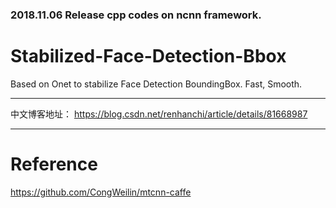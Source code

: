 ### 2018.11.06 Release cpp codes on ncnn framework.

# Stabilized-Face-Detection-Bbox

Based on Onet to stabilize Face Detection BoundingBox. Fast, Smooth.

---

中文博客地址： https://blog.csdn.net/renhanchi/article/details/81668987

---

# Reference

https://github.com/CongWeilin/mtcnn-caffe
